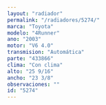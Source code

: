 ```yaml
---
layout: "radiador"
permalink: "/radiadores/5274/"
marca: "Toyota"
modelo: "4Runner"
ano: "2003"
motor: "V6 4.0"
transmision: "Automática"
parte: "433866"
clima: "Con clima"
alto: "25 9/16"
ancho: "23 3/8"
observaciones: ""
id: "5274"
---
```


